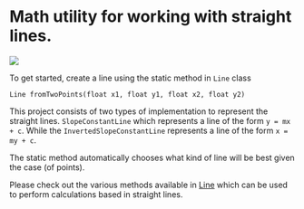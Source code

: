 # Math utility for working with straight lines.

[![](https://img.shields.io/discord/872811194170347520?color=%237289da&logoColor=%23424549)](https://discord.gg/Ar6Zuj2m82)

To get started, create a line using the static method in `Line` class 

`​Line​ ​fromTwoPoints​(​float​ ​x1​, ​float​ ​y1​, ​float​ ​x2​, ​float​ ​y2​)`

This project consists of two types of implementation to represent the straight lines. 
`SlopeConstantLine` which represents a line of the form `y = mx + c`.
While the `InvertedSlopeConstantLine` represents  a line of the form `x = my + c`.

The static method automatically chooses what kind of line will be best given the case (of points).

Please check out the various methods available in [Line](https://github.com/Minecraftian14/StraightLines/blob/main/src/main/java/com/mcxiv/util/Line.java) which can be used to perform calculations based in straight lines.
